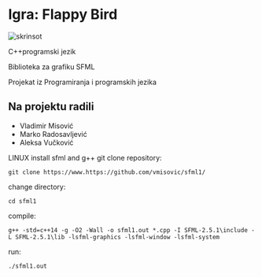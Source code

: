 # <b>Igra: Flappy Bird</b>

![skrinsot](https://user-images.githubusercontent.com/70685786/132915725-34b558de-5ca7-40aa-9503-098097f9b3b7.PNG)

C++programski jezik

Biblioteka za grafiku SFML

Projekat iz Programiranja i programskih jezika
## Na projektu radili
* Vladimir Misović
* Marko Radosavljević
* Aleksa Vučković

LINUX
install sfml and g++
git clone repository:
```
git clone https://www.https://github.com/vmisovic/sfml1/
```
change directory:
```
cd sfml1
```
compile:
```
g++ -std=c++14 -g -O2 -Wall -o sfml1.out *.cpp -I SFML-2.5.1\include -L SFML-2.5.1\lib -lsfml-graphics -lsfml-window -lsfml-system
```
run:
```
./sfml1.out
```

